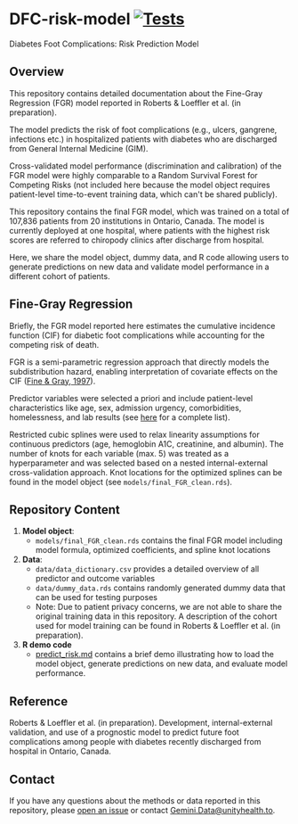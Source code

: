 # DFC-risk-model [![Tests](https://github.com/GEMINI-Medicine/DFC-risk-model/actions/workflows/run-tests.yaml/badge.svg)](https://github.com/GEMINI-Medicine/DFC-risk-model/actions/workflows/run-tests.yaml)

Diabetes Foot Complications: Risk Prediction Model


## Overview

This repository contains detailed documentation about the Fine-Gray Regression (FGR) model reported in Roberts & Loeffler et al. (in preparation).

The model predicts the risk of foot complications (e.g., ulcers, gangrene, infections etc.) in hospitalized patients with diabetes who are discharged from General Internal Medicine (GIM). 

Cross-validated model performance (discrimination and calibration) of the FGR model were highly comparable to a Random Survival Forest for Competing Risks (not included here because the model object requires patient-level time-to-event training data, which can't be shared publicly).   

This repository contains the final FGR model, which was trained on a total of 107,836 patients from 20 institutions in Ontario, Canada. The model is currently deployed at one hospital, where patients with the highest risk scores are referred to chiropody clinics after discharge from hospital.

Here, we share the model object, dummy data, and R code allowing users to generate predictions on new data and validate model performance in a different cohort of patients.


## Fine-Gray Regression

Briefly, the FGR model reported here estimates the cumulative incidence function (CIF) for diabetic foot complications while accounting for the competing risk of death.

FGR is a semi-parametric regression approach that directly models the subdistribution hazard, enabling interpretation of covariate effects on the CIF ([Fine & Gray, 1997](https://www.tandfonline.com/doi/abs/10.1080/01621459.1999.10474144)).

Predictor variables were selected a priori and include patient-level characteristics like age, sex, admission urgency, comorbidities, homelessness, and lab results (see [here](/data/data_dictionary.csv) for a complete list).

Restricted cubic splines were used to relax linearity assumptions for continuous predictors (age, hemoglobin A1C, creatinine, and albumin).
The number of knots for each variable (max. 5) was treated as a hyperparameter and was selected based on a nested internal-external cross-validation approach.
Knot locations for the optimized splines can be found in the model object (see `models/final_FGR_clean.rds`).


## Repository Content

1) **Model object**: 
	- `models/final_FGR_clean.rds` contains the final FGR model including model formula, optimized coefficients, and spline knot locations
2) **Data**:
	- `data/data_dictionary.csv` provides a detailed overview of all predictor and outcome variables
	- `data/dummy_data.rds` contains randomly generated dummy data that can be used for testing purposes
	- Note: Due to patient privacy concerns, we are not able to share the original training data in this repository. A description of the cohort used for model training can be found in Roberts & Loeffler et al. (in preparation).
3) **R demo code**
	- [predict_risk.md](predict_risk.md) contains a brief demo illustrating how to load the model object, generate predictions on new data, and evaluate model performance. 


## Reference

Roberts & Loeffler et al. (in preparation). Development, internal-external validation, and use of a prognostic model to predict future foot complications among people with diabetes recently discharged from hospital in Ontario, Canada. 


## Contact

If you have any questions about the methods or data reported in this repository, please [open an issue](https://github.com/GEMINI-Medicine/diabetes-larp/issues) or contact Gemini.Data@unityhealth.to.
